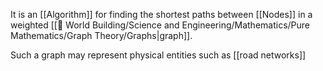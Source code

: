 It is an [[Algorithm]] for finding the shortest paths between [[Nodes]] in a weighted [[🔮 World Building/Science and Engineering/Mathematics/Pure Mathematics/Graph Theory/Graphs|graph]].

Such a graph may represent physical entities such as [[road networks]]